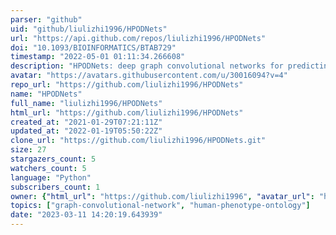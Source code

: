 ```yaml
---
parser: "github"
uid: "github/liulizhi1996/HPODNets"
url: "https://api.github.com/repos/liulizhi1996/HPODNets"
doi: "10.1093/BIOINFORMATICS/BTAB729"
timestamp: "2022-05-01 01:11:34.266608"
description: "HPODNets: deep graph convolutional networks for predicting human protein-phenotype associations"
avatar: "https://avatars.githubusercontent.com/u/30016094?v=4"
repo_url: "https://github.com/liulizhi1996/HPODNets"
name: "HPODNets"
full_name: "liulizhi1996/HPODNets"
html_url: "https://github.com/liulizhi1996/HPODNets"
created_at: "2021-01-29T07:21:11Z"
updated_at: "2022-01-19T05:50:22Z"
clone_url: "https://github.com/liulizhi1996/HPODNets.git"
size: 27
stargazers_count: 5
watchers_count: 5
language: "Python"
subscribers_count: 1
owner: {"html_url": "https://github.com/liulizhi1996", "avatar_url": "https://avatars.githubusercontent.com/u/30016094?v=4", "login": "liulizhi1996", "type": "User"}
topics: ["graph-convolutional-network", "human-phenotype-ontology"]
date: "2023-03-11 14:20:19.643939"
---
```


